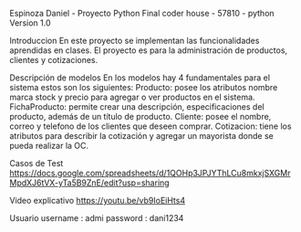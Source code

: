 Espinoza Daniel - Proyecto Python Final
coder house - 57810 - python
Version 1.0


Introduccion 
En este proyecto se implementan las funcionalidades aprendidas en clases. El proyecto es para la administración de productos, clientes y cotizaciones.

Descripción de modelos
En los modelos hay 4 fundamentales para el sistema estos son los siguientes:
Producto: posee los atributos nombre marca stock y precio para agregar o ver productos en el sistema.
FichaProducto: permite crear una descripción, especificaciones del producto, además de un título de producto.
Cliente: posee el nombre, correo y telefono de los clientes que deseen comprar.
Cotizacion: tiene los atributos para describir la cotización y agregar un mayorista donde se pueda realizar la OC.

Casos de Test
https://docs.google.com/spreadsheets/d/1QOHp3JPJYThLCu8mkxjSXGMrMpdXJ6tVX-yTa5B9ZnE/edit?usp=sharing

Video explicativo
https://youtu.be/vb9IoEiHts4

Usuario
username : admi password : dani1234
